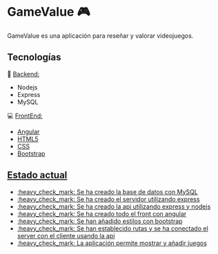 # GameValue :video_game: 
GameValue es una aplicación para reseñar y valorar videojuegos.

## Tecnologías
:floppy_disk: <u>Backend:</u>
<ul>
<li>Nodejs</li><li>Express</li><li>MySQL</li>
</ul>

:computer: <u>FrontEnd:</ul>
<ul>
<li>Angular</li><li>HTML5</li><li>CSS</li><li>Bootstrap</li>
</ul>

## Estado actual
<ul>
<li>:heavy_check_mark: Se ha creado la base de datos con MySQL</li>
<li>:heavy_check_mark: Se ha creado el servidor utilizando express </li>
<li>:heavy_check_mark: Se ha creado la api utilizando express y nodejs</li>
<li>:heavy_check_mark: Se ha creado todo el front con angular</li>
<li>:heavy_check_mark: Se han añadido estilos con bootstrap</li>
<li>:heavy_check_mark: Se han establecido rutas y se ha conectado el server con el cliente usando la api</li>
<li>:heavy_check_mark: La aplicación permite mostrar y añadir juegos</li>
</ul>

